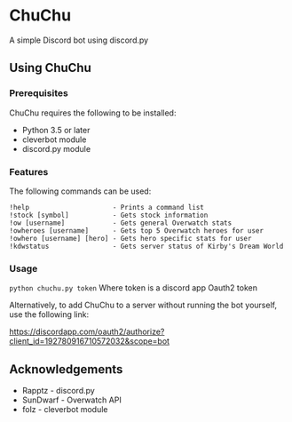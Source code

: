 # ChuChu
A simple Discord bot using discord.py

## Using ChuChu

### Prerequisites
ChuChu requires the following to be installed:
* Python 3.5 or later
* cleverbot module
* discord.py module

### Features
The following commands can be used:
```
!help                     - Prints a command list
!stock [symbol]           - Gets stock information
!ow [username]            - Gets general Overwatch stats
!owheroes [username]      - Gets top 5 Overwatch heroes for user
!owhero [username] [hero] - Gets hero specific stats for user
!kdwstatus                - Gets server status of Kirby's Dream World
```

### Usage
`python chuchu.py token`
Where token is a discord app Oauth2 token

Alternatively, to add ChuChu to a server without
running the bot yourself, use the following link:

https://discordapp.com/oauth2/authorize?client_id=192780916710572032&scope=bot

## Acknowledgements
* Rapptz - discord.py
* SunDwarf - Overwatch API
* folz - cleverbot module
